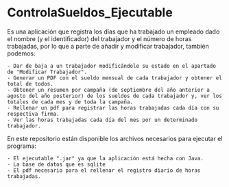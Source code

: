 # ControlaSueldos_Ejecutable

Es una aplicación que registra los días que ha trabajado un empleado dado el nombre (y el identificador) del trabajador y el número de horas trabajadas, por lo que a parte de añadir y modificar trabajador, también podemos:

	- Dar de baja a un trabajador modificándole su estado en el apartado de "Modificar Trabajador".
	- Generar un PDF con el sueldo mensual de cada trabajador y obtener el total de todos.  
	- Obtener un resumen por campaña (de septiembre del año anterior a agosto del año posterior) de los sueldos de cada trabajador y, ver los totales de cada mes y de toda la campaña. 	
	- Rellenar un pdf para registrar las horas trabajadas cada día con su respectiva firma. 
	- Ver las horas trabajadas cada día del mes por un determinado trabajador.

En este repositorio están disponible los archivos necesarios para ejecutar el programa:

	- El ejecutable ".jar" ya que la aplicación está hecha con Java.
	- La base de datos que es sqlite
	- El pdf necesario para el rellenar el registro diario de horas trabajadas.
